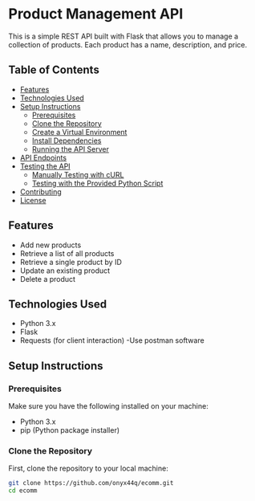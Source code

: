 # Product Management API

This is a simple REST API built with Flask that allows you to manage a collection of products. Each product has a name, description, and price.

## Table of Contents

- [Features](#features)
- [Technologies Used](#technologies-used)
- [Setup Instructions](#setup-instructions)
  - [Prerequisites](#prerequisites)
  - [Clone the Repository](#clone-the-repository)
  - [Create a Virtual Environment](#create-a-virtual-environment)
  - [Install Dependencies](#install-dependencies)
  - [Running the API Server](#running-the-api-server)
- [API Endpoints](#api-endpoints)
- [Testing the API](#testing-the-api)
  - [Manually Testing with cURL](#manually-testing-with-curl)
  - [Testing with the Provided Python Script](#testing-with-the-provided-python-script)
- [Contributing](#contributing)
- [License](#license)

## Features

- Add new products
- Retrieve a list of all products
- Retrieve a single product by ID
- Update an existing product
- Delete a product

## Technologies Used

- Python 3.x
- Flask
- Requests (for client interaction)
-Use postman software 
## Setup Instructions

### Prerequisites

Make sure you have the following installed on your machine:

- Python 3.x
- pip (Python package installer)

### Clone the Repository

First, clone the repository to your local machine:

```bash
git clone https://github.com/onyx44q/ecomm.git
cd ecomm
